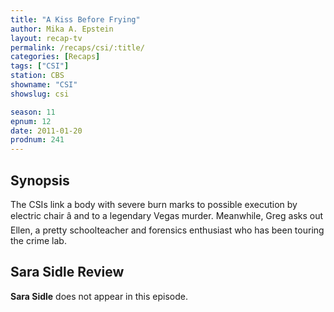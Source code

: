 ```yaml
---
title: "A Kiss Before Frying"
author: Mika A. Epstein
layout: recap-tv
permalink: /recaps/csi/:title/
categories: [Recaps]
tags: ["CSI"]
station: CBS
showname: "CSI"
showslug: csi

season: 11
epnum: 12  
date: 2011-01-20
prodnum: 241  
---
```


## Synopsis

The CSIs link a body with severe burn marks to possible execution by electric chair â and to a legendary Vegas murder. Meanwhile, Greg asks out Ellen, a pretty schoolteacher and forensics enthusiast who has been touring the crime lab.

## Sara Sidle Review

**Sara Sidle** does not appear in this episode.


